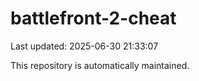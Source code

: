 # battlefront-2-cheat

Last updated: 2025-06-30 21:33:07

This repository is automatically maintained.
